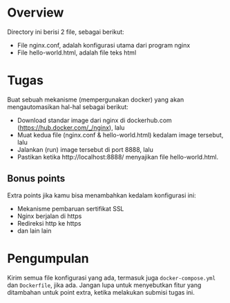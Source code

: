# Overview
Directory ini berisi 2 file, sebagai berikut:
- File nginx.conf, adalah konfigurasi utama dari program nginx
- File hello-world.html, adalah file teks html

# Tugas
Buat sebuah mekanisme (mempergunakan docker) yang akan mengautomasikan hal-hal sebagai berikut:
- Download standar image dari nginx di dockerhub.com (https://hub.docker.com/_/nginx), lalu
- Muat kedua file (nginx.conf & hello-world.html) kedalam image tersebut, lalu
- Jalankan (run) image tersebut di port 8888, lalu
- Pastikan ketika http://localhost:8888/ menyajikan file hello-world.html.

## Bonus points
Extra points jika kamu bisa menambahkan kedalam konfigurasi ini:
- Mekanisme pembaruan sertifikat SSL
- Nginx berjalan di https
- Redireksi http ke https
- dan lain lain

# Pengumpulan
Kirim semua file konfigurasi yang ada, termasuk juga `docker-compose.yml` dan `Dockerfile`, jika ada. Jangan lupa untuk menyebutkan fitur yang ditambahan untuk point extra, ketika melakukan submisi tugas ini.
